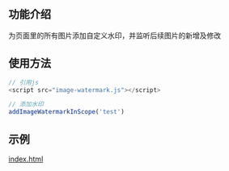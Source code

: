 ## 功能介绍
为页面里的所有图片添加自定义水印，并监听后续图片的新增及修改

## 使用方法
```javascript
// 引用js
<script src="image-watermark.js"></script>

// 添加水印
addImageWatermarkInScope('test')
```

## 示例
[index.html](https://github.com/wanglei1020/image-watermark/blob/master/index.html)
